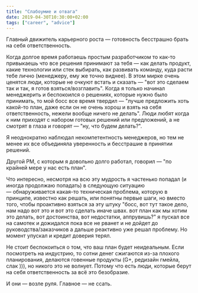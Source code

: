 ```yaml
---
title: "Слабоумие и отвага"
date: 2019-04-30T10:30:00+02:00
tags: ["career", "advice"]
---
```


Главный движитель карьерного роста — готовность бесстрашно брать на себя ответственность.

Когда долгое время работаешь простым разработчиком то как-то привыкаешь что все решения принимают за тебя — как делать продукт, какие технологии или стек выбирать, как развивать команду, куда расти тебе лично (менеджеру, ему же точно виднее). В этом мирке очень ценятся люди, которые не очкуют встать и сказать — "вот это сделаем так и так, я готов взяться/возглавить". Когда я только начинал менеджерить и беспокоился о решениях, которые нужно было принимать, то мой босс все время твердил — "лучше предложить хоть какой-то план, даже если он не очень хорош и взять на себя ответственность, нежели вообще ничего не делать". Люди любят когда к ним приходят с набором готовых решений или предложений, а не смотрят в глаза и говорят — "ну, что будем делать?". 

Я неоднократно наблюдал некомпетентность менеджеров, но тем не менее их все объединяла уверенность и бесстрашие в принятии решений.

Другой РМ, с которым я довольно долго работал, говорил — "по крайней мере у нас есть план".

Что интересно, несмотря на всю эту мудрость я частенько попадал (и иногда продолжаю попадать) в следующую ситуацию — обнаруживается какая-то техническая проблема, которую в принципе, известно как решать, или понятны первые шаги, но вместо того, чтобы проактивно взяться за эту штуку "босс, вот тут такое дело, нам надо вот это и вот это сделать иначе швах. вот план как мы хотим это делать, вот достоинства, вот недостатки, аппрувишь?" я пускал все на самотек и дожидался пока все не рванет и не дойдет до руководства/заказчиков а дальше реактивно уже решал проблему. Но момент упускал и кредит доверия терял.

Не стоит беспокоиться о том, что ваш план будет неидеальным. Если посмотреть на индустрию, то сотни денег сжигаются из-за плохого планирования, делаются говенные продукты (G+, редизайн гмейла, слак ))), но никого это не волнует. Потому что есть люди, которые берут на себя ответственность за всё это безобразие.

И они — возле руля. Главное — не ссать.